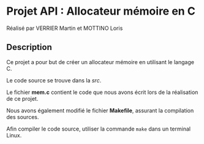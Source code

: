 # Projet API : Allocateur mémoire en C
Réalisé par VERRIER Martin et MOTTINO Loris



## Description
Ce projet a pour but de créer un allocateur mémoire en utilisant le langage C.

Le code source se trouve dans la _src_.

Le fichier __mem.c__ contient le code que nous avons écrit lors de la réalisation de ce projet.

Nous avons également modifié le fichier __Makefile__, assurant la compilation des sources.

Afin compiler le code source, utiliser la commande `make` dans un terminal Linux.
